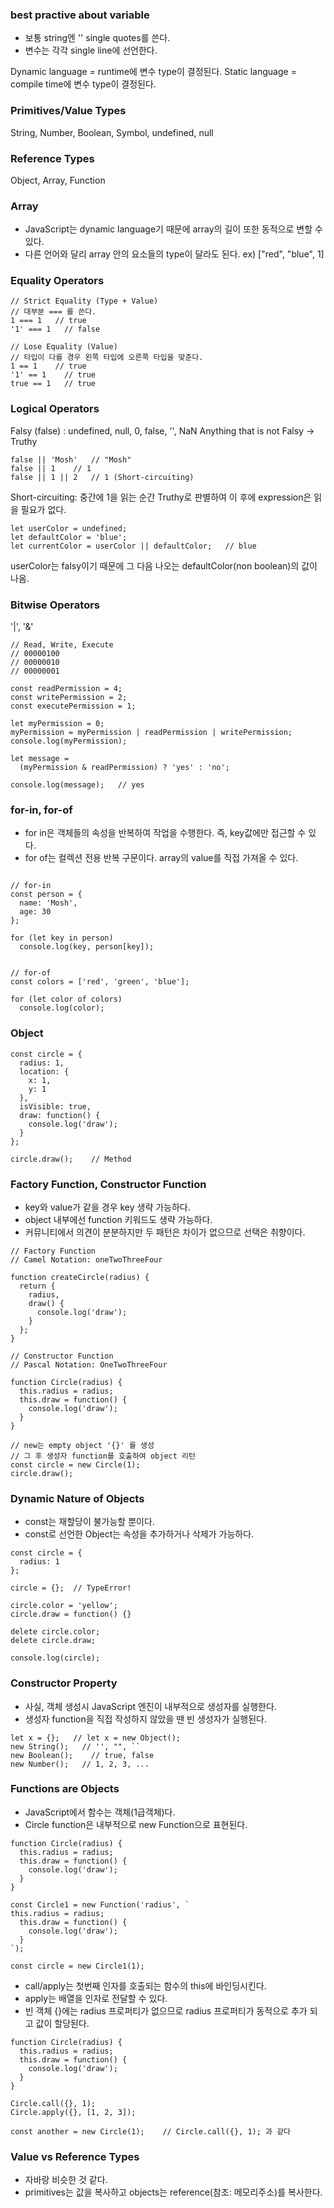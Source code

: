 ### best practive about variable
- 보통 string엔 '' single quotes를 쓴다.
- 변수는 각각 single line에 선언한다.

Dynamic language = runtime에 변수 type이 결정된다.
Static language = compile time에 변수 type이 결정된다.

### Primitives/Value Types
String, Number, Boolean, Symbol, undefined, null

### Reference Types
Object, Array, Function


### Array
- JavaScript는 dynamic language기 때문에 array의 길이 또한 동적으로 변할 수 있다.
- 다른 언어와 달리 array 안의 요소들의 type이 달라도 된다. ex) ["red", "blue", 1]

### Equality Operators
```
// Strict Equality (Type + Value)
// 대부분 === 를 쓴다.
1 === 1   // true
'1' === 1   // false

// Lose Equality (Value)
// 타입이 다를 경우 왼쪽 타입에 오른쪽 타입을 맞춘다.
1 == 1    // true
'1' == 1    // true
true == 1   // true
```

### Logical Operators
Falsy (false) : undefined, null, 0, false, '', NaN
Anything that is not Falsy -> Truthy
```
false || 'Mosh'   // "Mosh"
false || 1    // 1
false || 1 || 2   // 1 (Short-circuiting)
```
Short-circuiting: 중간에 1을 읽는 순간 Truthy로 판별하여 이 후에 expression은 읽을 필요가 없다.

```
let userColor = undefined;
let defaultColor = 'blue';
let currentColor = userColor || defaultColor;   // blue
```

userColor는 falsy이기 때문에 그 다음 나오는 defaultColor(non boolean)의 값이 나옴.


### Bitwise Operators
'|', '&'
```
// Read, Write, Execute
// 00000100
// 00000010
// 00000001

const readPermission = 4;
const writePermission = 2;
const executePermission = 1;

let myPermission = 0;
myPermission = myPermission | readPermission | writePermission;
console.log(myPermission);

let message = 
  (myPermission & readPermission) ? 'yes' : 'no';

console.log(message);   // yes
```

### for-in, for-of
- for in은 객체들의 속성을 반복하여 작업을 수행한다. 즉, key값에만 접근할 수 있다.
- for of는 컬렉션 전용 반복 구문이다. array의 value를 직접 가져올 수 있다.
```

// for-in
const person = {
  name: 'Mosh',
  age: 30
};

for (let key in person)
  console.log(key, person[key]);


// for-of
const colors = ['red', 'green', 'blue'];

for (let color of colors)
  console.log(color);
```


### Object
```
const circle = {
  radius: 1,
  location: {
    x: 1,
    y: 1
  },
  isVisible: true,
  draw: function() {
    console.log('draw');
  }
};

circle.draw();    // Method
```

### Factory Function, Constructor Function
- key와 value가 같을 경우 key 생략 가능하다.
- object 내부에선 function 키워드도 생략 가능하다.
- 커뮤니티에서 의견이 분분하지만 두 패턴은 차이가 없으므로 선택은 취향이다.

```
// Factory Function
// Camel Notation: oneTwoThreeFour

function createCircle(radius) {
  return {
    radius,
    draw() {
      console.log('draw');
    }
  };
}

// Constructor Function
// Pascal Notation: OneTwoThreeFour

function Circle(radius) {
  this.radius = radius;
  this.draw = function() {
    console.log('draw');
  }
}

// new는 empty object '{}' 를 생성
// 그 후 생성자 function를 호출하여 object 리턴
const circle = new Circle(1);
circle.draw();
```

### Dynamic Nature of Objects
- const는 재할당이 불가능할 뿐이다.
- const로 선언한 Object는 속성을 추가하거나 삭제가 가능하다.
```
const circle = {
  radius: 1
};

circle = {};  // TypeError!

circle.color = 'yellow';
circle.draw = function() {}

delete circle.color;
delete circle.draw;

console.log(circle);
```

### Constructor Property
- 사실, 객체 생성시 JavaScript 엔진이 내부적으로 생성자를 실행한다.
- 생성자 function을 직접 작성하지 않았을 땐 빈 생성자가 실행된다.
```
let x = {};   // let x = new Object();
new String();   // '', "", ``
new Boolean();    // true, false
new Number();   // 1, 2, 3, ...
```


### Functions are Objects
- JavaScript에서 함수는 객체(1급객체)다.
- Circle function은 내부적으로 new Function으로 표현된다.

```
function Circle(radius) {
  this.radius = radius;
  this.draw = function() {
    console.log('draw');
  }
}

const Circle1 = new Function('radius', `
this.radius = radius;
  this.draw = function() {
    console.log('draw');
  }
`);

const circle = new Circle1(1);
```

- call/apply는 첫번째 인자를 호출되는 함수의 this에 바인딩시킨다.
- apply는 배열을 인자로 전달할 수 있다.
- 빈 객체 {}에는 radius 프로퍼티가 없으므로 radius 프로퍼티가 동적으로 추가 되고 값이 할당된다.

```
function Circle(radius) {
  this.radius = radius;
  this.draw = function() {
    console.log('draw');
  }
}

Circle.call({}, 1);
Circle.apply({}, [1, 2, 3]);

const another = new Circle(1);    // Circle.call({}, 1); 과 같다
```

### Value vs Reference Types
- 자바랑 비슷한 것 같다.
- primitives는 값을 복사하고 objects는 reference(참조: 메모리주소)를 복사한다.

